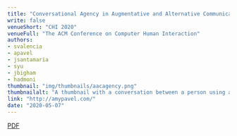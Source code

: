 ```yaml
---
title: "Conversational Agency in Augmentative and Alternative Communication"
write: false
venueShort: "CHI 2020"
venueFull: "The ACM Conference on Computer Human Interaction"
authors:
- svalencia
- apavel
- jsantamaria
- syu
- jbigham
- hadmoni
thumbnail: "img/thumbnails/aacagency.png"
thumbnailalt: "A thumbnail with a conversation between a person using an AAC device and two other people."
link: "http://amypavel.com/"
date: "2020-05-07"
---
```


[PDF][1] 

[1]: papers/aacagency.pdf
